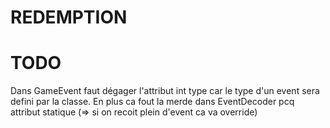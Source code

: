 # REDEMPTION

# TODO

Dans GameEvent faut dégager l'attribut int type car le type d'un event sera defini par la classe. En plus ca fout la merde dans EventDecoder pcq attribut statique (=> si on recoit plein d'event ca va override)